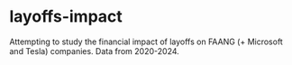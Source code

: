 # layoffs-impact
Attempting to study the financial impact of layoffs on FAANG (+ Microsoft and Tesla) companies. Data from 2020-2024.
